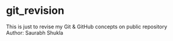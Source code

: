 # git_revision
This is just to revise my Git &amp; GitHub concepts on public repository
<br>
Author: Saurabh Shukla
